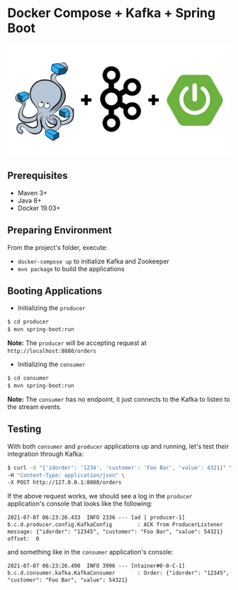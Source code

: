 # Docker Compose + Kafka + Spring Boot
![background](./assets/background.jpg)

## Prerequisites

- Maven 3+
- Java 8+
- Docker 19.03+ 


## Preparing Environment

From the project's folder, execute:
- `docker-compose up` to initialize Kafka and Zookeeper
- `mvn package` to build the applications


## Booting Applications

- Initializing the `producer`
````bash
$ cd producer
$ mvn spring-boot:run
````
**Note:** The `producer` will be accepting request at `http://localhost:8080/orders`


- Initializing the `consumer`
````bash
$ cd consumer
$ mvn spring-boot:run
````
**Note:** The `consumer` has no endpoint, it just connects to the Kafka to listen to the stream events.


## Testing 

With both `consumer` and `producer` applications up and running, let's test their integration through Kafka:
````bash
$ curl -d "{'idorder': '1234', 'customer': 'Foo Bar', 'value': 4321}" \
-H "Content-Type: application/json" \
-X POST http://127.0.0.1:8080/orders
````

If the above request works, we should see a log in the `producer` application's console that looks like the following:
````
2021-07-07 06:23:26.433  INFO 2336 --- [ad | producer-1] b.c.d.producer.config.KafkaConfig        : ACK from ProducerListener message: {"idorder": "12345", "customer": "Foo Bar", "value": 54321} offset:  0
````
and something like in the `consumer` application's console:
````
2021-07-07 06:23:26.490  INFO 3996 --- [ntainer#0-0-C-1] b.c.d.consumer.kafka.KafkaConsumer       : Order: {"idorder": "12345", "customer": "Foo Bar", "value": 54321}
````
